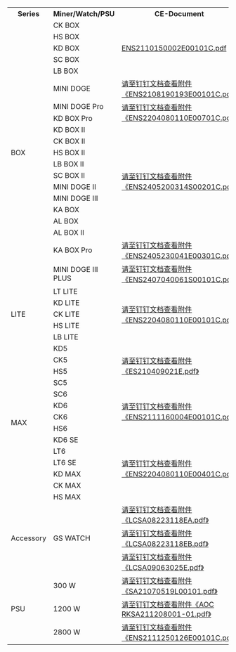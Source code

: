 <table>
	<tr>
	    <th >Series</th>
        <th >Miner/Watch/PSU</th>
        <th >CE-Document</th>
        <th >FCC-Document</th>
	</tr >
	<tr>
        <td rowspan="20">BOX</td>
	    <td >CK BOX</td>
	    <td rowspan="5"><a href=https://raw.githubusercontent.com/fzwx2022/Electronic-Certification/main/CE/ENS2110150002E00101C.pdf>ENS2110150002E00101C.pdf</a>
        </td>
	    <td rowspan="5"><a href=https://raw.githubusercontent.com/fzwx2022/Electronic-Certification/main/FCC/ENS2110150002E00301C.pdf>ENS2110150002E00301C.pdf</a></td>  
	</tr >
	<tr>
	    <td>HS BOX</td>
	</tr>
	<tr>
	    <td>KD BOX</td>
	</tr>
    <tr>
	    <td>SC BOX</td>
	</tr>
    <tr>
	    <td>LB BOX</td>
	</tr>
    <tr>
	    <td>MINI DOGE</td>
        <td><a href="https://alidocs.dingtalk.com/i/nodes/np9zOoBVBYPQ54ovfNz5gvBmW1DK0g6l?cid=623923515:2224537345&corpId=ding9f16af4ffdc38b1e35c2f4657eb6378f&doc_type=wiki_doc&iframeQuery=anchorId%3DX02lzi2j1injrsbbsliu3&utm_medium=im_card&utm_scene=team_space&utm_source=im">请至钉钉文档查看附件《ENS2108190193E00101C.pdf》</a></td>
        <td><a href="https://alidocs.dingtalk.com/i/nodes/np9zOoBVBYPQ54ovfNz5gvBmW1DK0g6l?cid=623923515:2224537345&corpId=ding9f16af4ffdc38b1e35c2f4657eb6378f&doc_type=wiki_doc&iframeQuery=anchorId%3DX02lzi2j2vvkuwi5fqdiqa&utm_medium=im_card&utm_scene=team_space&utm_source=im">请至钉钉文档查看附件《ENS2110130001E00101C.pdf》</a></td>
	</tr>
    <tr>
	    <td>MINI DOGE Pro</td>
        <td rowspan="2"><a href="https://alidocs.dingtalk.com/i/nodes/np9zOoBVBYPQ54ovfNz5gvBmW1DK0g6l?cid=623923515:2224537345&corpId=ding9f16af4ffdc38b1e35c2f4657eb6378f&doc_type=wiki_doc&iframeQuery=anchorId%3DX02lzi2mcua7bacrlijpwu&utm_medium=im_card&utm_scene=team_space&utm_source=im">请至钉钉文档查看附件《ENS2204080110E00701C.pdf》</a></td> 
        <td rowspan="2"><a href="https://alidocs.dingtalk.com/i/nodes/np9zOoBVBYPQ54ovfNz5gvBmW1DK0g6l?cid=623923515:2224537345&corpId=ding9f16af4ffdc38b1e35c2f4657eb6378f&doc_type=wiki_doc&iframeQuery=anchorId%3DX02lzi2megcmffellh2qvn&utm_medium=im_card&utm_scene=team_space&utm_source=im">请至钉钉文档查看附件《ENS2204080110E00901C.pdf》</a></td> 
	</tr>
    <tr>
	    <td>KD BOX Pro</td>
	</tr>
    <tr>
	    <td>KD BOX II</td>
        <td rowspan="10"><a href="https://alidocs.dingtalk.com/i/nodes/np9zOoBVBYPQ54ovfNz5gvBmW1DK0g6l?cid=623923515:2224537345&corpId=ding9f16af4ffdc38b1e35c2f4657eb6378f&doc_type=wiki_doc&iframeQuery=anchorId%3DX02lzi3mfdvsgqj67oxv4&utm_medium=im_card&utm_scene=team_space&utm_source=im">请至钉钉文档查看附件《ENS2405200314S00201C.pdf》</a></td> 
        <td rowspan="10">/</td> 
	</tr>
    <tr>
	    <td>CK BOX II</td>
	</tr>
    <tr>
	    <td>HS BOX II</td>
	</tr>
    <tr>
	    <td>LB BOX II</td>
	</tr>
    <tr>
	    <td>SC BOX II</td>
	</tr>
    <tr>
	    <td>MINI DOGE II</td>
	</tr>
    <tr>
	    <td>MINI DOGE III</td>
	</tr>
    <tr>
	    <td>KA BOX</td>
	</tr>
    <tr>
	    <td>AL BOX</td>
	</tr>
    <tr>
	    <td>AL BOX II</td>
	</tr>
    <tr>
	    <td>KA BOX Pro</td>
        <td><a href="https://alidocs.dingtalk.com/i/nodes/np9zOoBVBYPQ54ovfNz5gvBmW1DK0g6l?cid=623923515:2224537345&corpId=ding9f16af4ffdc38b1e35c2f4657eb6378f&doc_type=wiki_doc&iframeQuery=anchorId%3DX02lzi2yiukw639dyu82id&utm_medium=im_card&utm_scene=team_space&utm_source=im">请至钉钉文档查看附件《ENS2405230041E00301C.pdf》</a></td> 
        <td><a href="https://alidocs.dingtalk.com/i/nodes/np9zOoBVBYPQ54ovfNz5gvBmW1DK0g6l?cid=623923515:2224537345&corpId=ding9f16af4ffdc38b1e35c2f4657eb6378f&doc_type=wiki_doc&iframeQuery=anchorId%3DX02lzi2ymld418qa0jaem&utm_medium=im_card&utm_scene=team_space&utm_source=im">请至钉钉文档查看附件《ENS2405230041E00201C.pdf》</a></td> 
	</tr>
    <tr>
	    <td>MINI DOGE III PLUS</td>
        <td><a href="https://alidocs.dingtalk.com/i/nodes/np9zOoBVBYPQ54ovfNz5gvBmW1DK0g6l?cid=623923515:2224537345&corpId=ding9f16af4ffdc38b1e35c2f4657eb6378f&doc_type=wiki_doc&iframeQuery=anchorId%3DX02lzi3mh5rqbzqw8b2gu&utm_medium=im_card&utm_scene=team_space&utm_source=im">请至钉钉文档查看附件《ENS2407040061S00101C.pdf》</a></td> 
        <td>/</td> 
	</tr>
    <tr>
        <td rowspan="5">LITE</td>
	    <td >LT LITE</td>
	    <td rowspan="5"><a href="https://alidocs.dingtalk.com/i/nodes/np9zOoBVBYPQ54ovfNz5gvBmW1DK0g6l?cid=623923515:2224537345&corpId=ding9f16af4ffdc38b1e35c2f4657eb6378f&doc_type=wiki_doc&iframeQuery=anchorId%3DX02lzi353f0p3om8slu2u&utm_medium=im_card&utm_scene=team_space&utm_source=im">请至钉钉文档查看附件《ENS2204080110E00101C.pdf》</a>
        </td>
	    <td rowspan="5"><a href="https://alidocs.dingtalk.com/i/nodes/np9zOoBVBYPQ54ovfNz5gvBmW1DK0g6l?cid=623923515:2224537345&corpId=ding9f16af4ffdc38b1e35c2f4657eb6378f&doc_type=wiki_doc&iframeQuery=anchorId%3DX02lzi35etomz9kpa988sn&utm_medium=im_card&utm_scene=team_space&utm_source=im">请至钉钉文档查看附件《ENS2204080110E00301C.pdf》</a></td>  
	</tr >
    <tr>
	    <td>KD LITE</td>
	</tr>
    <tr>
	    <td>CK LITE</td>
	</tr>
    <tr>
	    <td>HS LITE</td>
	</tr>
    <tr>
	    <td>LB LITE</td>
	</tr>
    <tr>
        <td rowspan="14">MAX</td>
	    <td >KD5</td>
	    <td rowspan="4"><a href="https://alidocs.dingtalk.com/i/nodes/np9zOoBVBYPQ54ovfNz5gvBmW1DK0g6l?cid=623923515:2224537345&corpId=ding9f16af4ffdc38b1e35c2f4657eb6378f&doc_type=wiki_doc&iframeQuery=anchorId%3DX02lzi292gdqlfmyqpmu7&utm_medium=im_card&utm_scene=team_space&utm_source=im">请至钉钉文档查看附件《ES210409021E.pdf》</a>
        </td>
	    <td rowspan="4"><a href="https://alidocs.dingtalk.com/i/nodes/np9zOoBVBYPQ54ovfNz5gvBmW1DK0g6l?cid=623923515:2224537345&corpId=ding9f16af4ffdc38b1e35c2f4657eb6378f&doc_type=wiki_doc&iframeQuery=anchorId%3DX02lzi293r3h0sx4kefq8u&utm_medium=im_card&utm_scene=team_space&utm_source=im">请至钉钉文档查看附件《ES210409023E.pdf》</a></td>  
	</tr >
    <tr>
	    <td>CK5</td>
	</tr>
    <tr>
	    <td>HS5</td>
	</tr>
    <tr>
	    <td>SC5</td>
	</tr>
    <tr>
	    <td >SC6</td>
	    <td rowspan="4"><a href="https://alidocs.dingtalk.com/i/nodes/np9zOoBVBYPQ54ovfNz5gvBmW1DK0g6l?cid=623923515:2224537345&corpId=ding9f16af4ffdc38b1e35c2f4657eb6378f&doc_type=wiki_doc&iframeQuery=anchorId%3DX02lzi28qa4kxikszvd0dp&utm_medium=im_card&utm_scene=team_space&utm_source=im">请至钉钉文档查看附件《ENS2111160004E00101C.pdf》</a>
        </td>
	    <td rowspan="4"><a href="https://alidocs.dingtalk.com/i/nodes/np9zOoBVBYPQ54ovfNz5gvBmW1DK0g6l?cid=623923515:2224537345&corpId=ding9f16af4ffdc38b1e35c2f4657eb6378f&doc_type=wiki_doc&iframeQuery=anchorId%3DX02lzi2kqbz4ln0zfux3c2&utm_medium=im_card&utm_scene=team_space&utm_source=im">请至钉钉文档查看附件《ENS2111160004E00301C.pdf》</a></td>  
	</tr >
    <tr>
	    <td>KD6</td>
	</tr>
    <tr>
	    <td>CK6</td>
	</tr>
    <tr>
	    <td>HS6</td>
	</tr>
    <tr>
	    <td >KD6 SE</td>
	    <td rowspan="6"><a href="https://alidocs.dingtalk.com/i/nodes/np9zOoBVBYPQ54ovfNz5gvBmW1DK0g6l?cid=623923515:2224537345&corpId=ding9f16af4ffdc38b1e35c2f4657eb6378f&doc_type=wiki_doc&iframeQuery=anchorId%3DX02lzi2cfa0z0ho2b3z7xi&utm_medium=im_card&utm_scene=team_space&utm_source=im">请至钉钉文档查看附件《ENS2204080110E00401C.pdf》</a>
        </td>
	    <td rowspan="6"><a href="https://alidocs.dingtalk.com/i/nodes/np9zOoBVBYPQ54ovfNz5gvBmW1DK0g6l?cid=623923515:2224537345&corpId=ding9f16af4ffdc38b1e35c2f4657eb6378f&doc_type=wiki_doc&iframeQuery=anchorId%3DX02lzi2cjv9y41790emhf&utm_medium=im_card&utm_scene=team_space&utm_source=im">请至钉钉文档查看附件《ENS2204080110E00601C.pdf》</a></td> 
	</tr >
    <tr>
	    <td>LT6</td>
	</tr>
    <tr>
	    <td>LT6 SE</td>
	</tr>
    <tr>
	    <td>KD MAX</td>
	</tr>
    <tr>
	    <td>CK MAX</td>
	</tr>
    <tr>
	    <td>HS MAX</td>
	</tr>
    <tr>
        <td rowspan="3">Accessory</td>
	    <td rowspan="3">GS WATCH</td>
	    <td><a href="https://alidocs.dingtalk.com/i/nodes/np9zOoBVBYPQ54ovfNz5gvBmW1DK0g6l?cid=623923515:2224537345&corpId=ding9f16af4ffdc38b1e35c2f4657eb6378f&doc_type=wiki_doc&iframeQuery=anchorId%3DX02lzi6fhhbjazwfl5bd2&utm_medium=im_card&utm_scene=team_space&utm_source=im">请至钉钉文档查看附件《LCSA08223118EA.pdf》</a>
        </td>
	    <td rowspan="3">/</td>  
	</tr >
    <tr>
	    <td><a href="https://alidocs.dingtalk.com/i/nodes/np9zOoBVBYPQ54ovfNz5gvBmW1DK0g6l?cid=623923515:2224537345&corpId=ding9f16af4ffdc38b1e35c2f4657eb6378f&doc_type=wiki_doc&iframeQuery=anchorId%3DX02lzi6fftzjvei6xng74&utm_medium=im_card&utm_scene=team_space&utm_source=im">请至钉钉文档查看附件《LCSA08223118EB.pdf》</a></td>
	</tr>
    <tr>
	    <td><a href="https://alidocs.dingtalk.com/i/nodes/np9zOoBVBYPQ54ovfNz5gvBmW1DK0g6l?cid=623923515:2224537345&corpId=ding9f16af4ffdc38b1e35c2f4657eb6378f&doc_type=wiki_doc&iframeQuery=anchorId%3DX02lzi6fdw2v6qzmrz76no&utm_medium=im_card&utm_scene=team_space&utm_source=im">请至钉钉文档查看附件《LCSA09063025E.pdf》</a></td>
	</tr>
    <tr>
        <td rowspan="3">PSU</td>
	    <td>300 W</td>
	    <td><a href="https://alidocs.dingtalk.com/i/nodes/np9zOoBVBYPQ54ovfNz5gvBmW1DK0g6l?cid=623923515:2224537345&corpId=ding9f16af4ffdc38b1e35c2f4657eb6378f&doc_type=wiki_doc&iframeQuery=anchorId%3DX02lzi3984nlw8r5hm1lk&utm_medium=im_card&utm_scene=team_space&utm_source=im">请至钉钉文档查看附件《SA21070519L00101.pdf》</a>
        </td>
	    <td>/</td>  
	</tr >
    <tr>
	    <td>1200 W</td>
	    <td><a href="https://alidocs.dingtalk.com/i/nodes/np9zOoBVBYPQ54ovfNz5gvBmW1DK0g6l?cid=623923515:2224537345&corpId=ding9f16af4ffdc38b1e35c2f4657eb6378f&doc_type=wiki_doc&iframeQuery=anchorId%3DX02lzi39hiaw3mjus7ik&utm_medium=im_card&utm_scene=team_space&utm_source=im">请至钉钉文档查看附件《AOC RKSA211208001-01.pdf》</a>
        </td>
	    <td>/</td>  
	</tr >
    <tr>
	    <td>2800 W</td>
	    <td><a href="https://alidocs.dingtalk.com/i/nodes/np9zOoBVBYPQ54ovfNz5gvBmW1DK0g6l?cid=623923515:2224537345&corpId=ding9f16af4ffdc38b1e35c2f4657eb6378f&doc_type=wiki_doc&iframeQuery=anchorId%3DX02lzi48hpqsk1ced8x3ra&utm_medium=im_card&utm_scene=team_space&utm_source=im">请至钉钉文档查看附件《ENS2111250126E00101C.pdf》</a>
        </td>
	    <td>/</td>  
	</tr >
</table>

